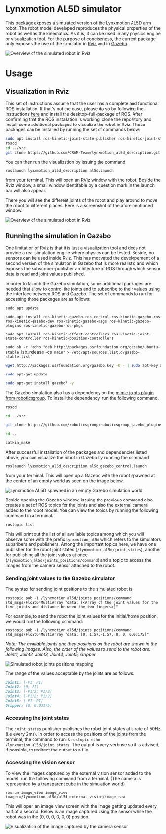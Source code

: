 # Lynxmotion AL5D simulator
This package exposes a simulated version of the Lynxmotion AL5D arm robot. The robot model developed reproduces the physical properties of the robot as well as the kinematics. As it is, it can be used in any physics engine or visualization tool. For the purpose of conciseness, the current package only exposes the use of the simulator in [Rviz](https://github.com/ros-visualization/rviz) and in [Gazebo](http://gazebosim.org).

![Overview of the simulated robot in Rviz](screenshots/rviz.png?raw=true "Overview of the simulated robot in Rviz")

# Usage

## Visualization in Rviz

This set of instructions assume that the user has a complete and functional ROS installation. If that's not the case, please do so by following the instructions [here](http://wiki.ros.org/kinetic/Installation/Ubuntu) and install the desktop-full-package of ROS.
After confirming that the ROS installation is working, clone the repository and  install some additional packages to visualize the robot in Rviz. Those packages can be installed by running the set of commands below:
``` bash
sudo apt install ros-kinetic-joint-state-publisher ros-kinetic-joint-state-publisher-gui
roscd
cd ../src
git clone https://github.com/CRAM-Team/lynxmotion_al5d_description.git 
```

You can then run the visualization by issuing the command 

`roslaunch lynxmotion_al5d_description al5d.launch`

from your terminal. This will open an RViz window with the robot. Beside the Rviz window, a small window identifable by a question mark in the launch bar will also appear.

There you will see the different joints of the robot and play around to move the robot to different places. Here is a screenshot of the aforementioned window.

![Overview of the simulated robot in Rviz](screenshots/publisher_window.png?raw=true "Joint Publisher GUI")

## Running the simulation in Gazebo
One limitation of Rviz is that it is just a visualization tool and does not provide a real simulation engine where physics can be tested. Beside, no sensors can be used inside Rviz. This has motivated the developement of a second version of the simulation in Gazebo that is more realistic and which exposes the subscriber-publisher architecture of ROS through which sensor data is read and joint values published.

In order to launch the Gazebo simulation, some additional packages are needed that allow to control the joints and to subscribe to their values using the interface between ROS and Gazebo. The set of commands to run for accessing those packages are as follows:

`
sudo apt update
`

`
sudo apt install ros-kinetic-gazebo-ros-control ros-kinetic-gazebo-ros ros-kinetic-gazebo-dev ros-kinetic-gazebo-msgs ros-kinetic-gazebo-plugins ros-kinetic-gazebo-ros-pkgs
`

`sudo apt install ros-kinetic-effort-controllers ros-kinetic-joint-state-controller ros-kinetic-position-controllers`

`sudo sh -c 'echo "deb http://packages.osrfoundation.org/gazebo/ubuntu-stable `lsb_release -cs` main" > /etc/apt/sources.list.d/gazebo-stable.list'`

```bash
wget http://packages.osrfoundation.org/gazebo.key -O - | sudo apt-key add -

sudo apt-get update

sudo apt-get install gazebo7 -y
```

The Gazebo simulation also has a dependency on the [mimic joints plugin from roboticsgroup](https://github.com/roboticsgroup/roboticsgroup_gazebo_plugins). To install the dependency, run the following command.

```bash
roscd

cd ../src

git clone https://github.com/roboticsgroup/roboticsgroup_gazebo_plugins.git

cd ..

catkin_make
```

After successful installation of the packages and dependencies listed above, you can visualize the robot in Gazebo by running the command 

`roslaunch lynxmotion_al5d_description al5d_gazebo_control.launch`

 from your terminal. This will open up a Gazebo with the robot spawned at the center of an empty world as seen on the image below.


![Lynxmotion AL5D spawned in an empty Gazebo simulation world](screenshots/robot_in_gazebo.png?raw=true "Overview of the simulated robot in Gazebo")

Beside opening the Gazebo window, issuing the previous command also creates a set of ROS topics for the joints and also the external camera added to the robot model. You can view the topics by running the following command in a terminal.

`rostopic list`

This will print out the list of all available topics among which you will observe some with the prefix `lynxmotion_al5d` which refers to the simulators subsribers and publishers. Among the important topics here, we have one publisher for the robot joint states (`/lynxmotion_al5d/joint_states`), another for publishing all the joint values at once (`/lynxmotion_al5d/joints_positions/command`) and a topic to access the images from the camera sensor attached to the robot.

### Sending joint values to the Gazebo simulator
The syntax for sending joint positions to the simulated robot is:

`rostopic pub -1 /lynxmotion_al5d/joints_positions/command std_msgs/Float64MultiArray "data: [<Array of the joint values for the five joints and distance between the two fingers>]"
`

For example, to send the robot the joint values for the initial/home position, we would run the following command:

`rostopic pub -1 /lynxmotion_al5d/joints_positions/command std_msgs/Float64MultiArray "data: [0, 1.57,-1.57, 0, 0, 0.03175]"`

*Note: The available joints and they positions on the robot are shown in the following images. Also, the order of the values to send to the robot are: Joint1, Joint2, Joint3, Joint4, Joint5, Gripper*

![Simulated robot joints positions mapping](screenshots/joints_mapping.png?raw=true "Mapping the robot joints")

The range of the values acceptable by the joints are as follows:
```markdown
Joint1: [-PI; PI]
Joint2: [0; PI]
Joint3: [-PI/2; PI/2]
Joint4: [-PI/2; PI/2]
Joint5: [-PI; PI]
Gripper: [0; 0.03175]
```

### Accessing the joint states
The `joint_states` publisher publishes the robot joint states at a rate of 50Hz (i.e every 2ms). In order to access the positions of the joints from the terminal, the command to run is `rostopic echo /lynxmotion_al5d/joint_states`. The output is very verbose so it is advised, if possible, to redirect the output to a file.

### Accessing the vision sensor
To view the images captured by the external vision sensor added to the model. run the following command from a terminal. (The camera is represented by a transparent cube in the simulation world)

`rosrun image_view image_view image:=/lynxmotion_al5d/al5d_external_vision/image_raw`

This will open an image\_view screen with the image getting updated every half of a second. Below is an image captured using the sensor while the robot was in the (0, 0, 0, 0, 0, 0) position.

![Visualization of the image captured by the camera sensor](screenshots/image_view.png?raw=true "Image captured by the camera sensor linked to the simulator")
